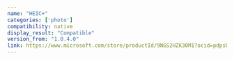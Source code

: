 ```yaml
---
name: "HEIC+"
categories: ['photo']
compatibility: native
display_result: "Compatible"
version_from: "1.0.4.0"
link: https://www.microsoft.com/store/productId/9NGS2HZK30M1?ocid=pdpshare
---
```

